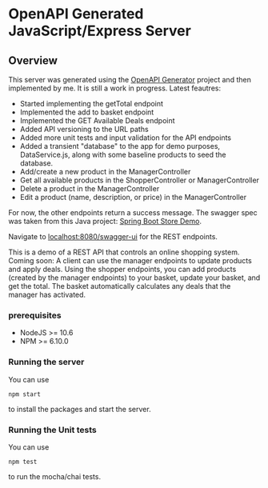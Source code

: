 
# OpenAPI Generated JavaScript/Express Server

## Overview
This server was generated using the [OpenAPI Generator](https://openapi-generator.tech) project and then implemented by me.  It is still a work in progress.  Latest feautres:  
- Started implementing the getTotal endpoint
- Implemented the add to basket endpoint
- Implemented the GET Available Deals endpoint
- Added API versioning to the URL paths
- Added more unit tests and input validation for the API endpoints
- Added a transient "database" to the app for demo purposes, DataService.js, along with some baseline products to seed the database.
- Add/create a new product in the ManagerController
- Get all available products in the ShopperController or ManagerController
- Delete a product in the ManagerController
- Edit a product (name, description, or price) in the ManagerController

For now, the other endpoints return a success message.  The swagger spec was taken from this Java project: [Spring Boot Store Demo](https://github.com/jump-kick/springboot-store-demo).  

Navigate to [localhost:8080/swagger-ui](http://localhost:8080/swagger-ui) for the REST endpoints.

This is a demo of a REST API that controls an online shopping system. Coming soon: A client can use the manager endpoints to update products and apply deals. Using the shopper endpoints, you can add products (created by the manager endpoints) to your basket, update your basket, and get the total. The basket automatically calculates any deals that the manager has activated.

### prerequisites
- NodeJS >= 10.6
- NPM >= 6.10.0

### Running the server
You can use
```
npm start
```
to install the packages and start the server.

### Running the Unit tests
You can use
```
npm test
```
to run the mocha/chai tests.
